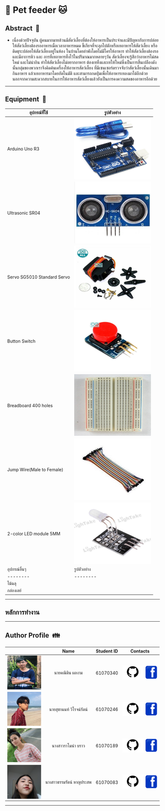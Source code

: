 # :dog: Pet feeder :cat:

## Abstract &nbsp;:bookmark_tabs:
 * เนื่องด้วยปัจจุบัน ผู้คนมากมายล้วนมีสัตว์เลี้ยงที่ต้องให้อาหารเป็นประจำและมีปัญหากับการปล่อยให้สัตว์เลี้ยงต้องรออาหารเมื่อเวลาอาหารหมด ขี้เกียจที่จะลุกไปตักหรือเทอาหารให้สัตว์เลี้ยง หรือติดธุระปล่อยให้สัตว์เลี้ยงอยู่ในห้อง ในบ้านโดยลำพังโดยไม่มีใครให้อาหาร ทำให้สัตว์เลี้ยงต้องรอและมีอาการหิว และ การที่เทอาหารทิ้งไว้ในปริมาณมากหลายๆวัน สัตว์เลี้ยงจะรู้สึกว่าอาหารไม่สดใหม่ และไม่น่ากิน ทำให้สัตว์เลี้ยงไม่อยากอาหาร ต้องเททิ้งและเทให้ใหม่ซึ่งเป็นการสิ้นเปลืองดังนั้นกลุ่มของพวกเราจึงคิดค้นเครื่องให้อาหารสัตว์เลี้ยง ที่มีเซนเซอร์ตรวจจับว่าสัตว์เลี้ยงนั้นเดินมากินอาหาร แล้วเทอาหารมาโดยอัตโนมัติ และสามารถกดปุ่มเพื่อให้อาหารเทลงมาได้อีกด้วย นอกจากความสะดวกสบายในการให้อาหารสัตว์เลี้ยงแล้วยังเป็นการคงความสดของอาหารอีกด้วย
---
## Equipment &nbsp;:hammer:

| อุปกรณ์ที่ใช้ | รูปตัวอย่าง |
| --------- | --------- |
| Arduino Uno R3 | <img src="./images/aduno.jpg" width="250px" height="200px"> |
| Ultrasonic SR04 | <img src="./images/sensor.jpg" width="250px" height="200px"> |
| Servo SG5010 Standard Servo | <img src="./images/3.jpg" width="250px" height="200px">|
| Button Switch   | <img src="./images/button.jpg" width="250px" height="200px">   |
| Breadboard 400 holes  | <img src="./images/board.jpg" width="250px" height="200px"> |
| Jump Wire(Male to Female) | <img src="./images/1.jpg" width="250px" height="200px">  |
| 2-color LED module 5MM | <img src="./images/2.jpg" width="250px" height="200px"> |
| อุปกรณ์อื่นๆ| รูปตัวอย่าง |
| -------- | -------- |
| ไม้ฉลุ | |
| กล่องเลย์ | |

---
## หลักการทำงาน

---

## Author Profile &nbsp;:family:
|  | Name | Student ID | &nbsp;&nbsp;&nbsp;&nbsp;&nbsp;&nbsp;&nbsp;Contacts |
| :-------- | :--------: | :--------: | :--------|
| <img src="./images/profile/mean.jpg" width="110px" height="110px">|   นายคณิติน ผลงาม  |   61070340   | [<img src="./images/github.jpg" width="70px" height="45px">](https://github.com/meanknt) [<img src="./images/facebook.png" width="40px" height="45px">](https://web.facebook.com/mean.phongam)|
|<img src="./images/profile/non.jpg" width="110px" height="110px"> |นายสุชานนท์ วิโรจน์รัตน์ |61070246 |[<img src="./images/github.jpg" width="70px" height="45px">](https://github.com/Rektzie) [<img src="./images/facebook.png" width="40px" height="45px">](https://web.facebook.com/suchanon.wirotrat) |
| <img src="./images/profile/mona.jpg" width="110px" height="110px">|นางสาวราโมน่า บราว|61070189|[<img src="./images/github.jpg" width="70px" height="45px">](https://github.com/mona7315) [<img src="./images/facebook.png" width="40px" height="45px">](https://web.facebook.com/profile.php?id=100001450568807) |
|<img src="./images/profile/numwan.jpg" width="110px" height="110px">| นางสาวธรรมรัตน์ หาญประสพ | 61070083 |[<img src="./images/github.jpg" width="70px" height="45px">](https://github.com/nw-thmr) [<img src="./images/facebook.png" width="40px" height="45px">](https://web.facebook.com/thmr.hps) |
---
